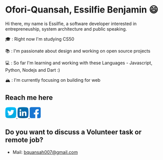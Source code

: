 # Ofori-Quansah, Essilfie Benjamin :smile:

Hi there, my name is Essilfie, a software developer interested in entrepreneuship, system architecture and public speaking.

🎓 : Right now I'm studying CS50

📚 : I'm passionate about design and working on open source projects

💻 : So far I'm learning and working with these Languages - Javascript, Python, Nodejs and Dart :)

🏔 : I'm currently focusing on building for web


## Reach me here
<a href="https://twitter.com/essilfiequansah" target="_blank">
  <img src="./assets/twitter.svg" alt="My Twitter Profile" height="35" width="35">
</a>
<a href="https://www.linkedin.com/in/essilfiequansah/" target="_blank">
  <img src="./assets/linkedin.svg" alt="My LinkedIn Profile" height="35" width="35">
</a>
<a href="https://facebook.com/vckofi/" target="_blank">
  <img src="./assets/facebook.svg" alt="My Facebook Profile" height="35" width="35">
</a>


## Do you want to discuss a Volunteer task or remote job?
* Mail: [bquansah007@gmail.com](mailto:bquansah007@gmail.com)





